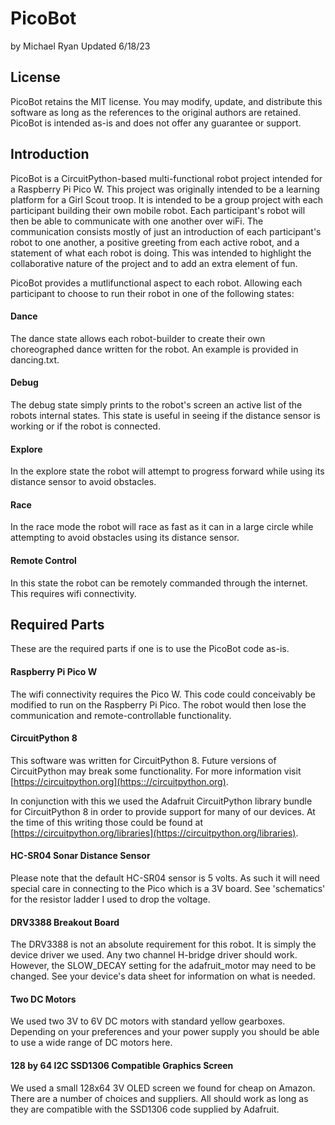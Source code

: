 # PicoBot
by Michael Ryan 
Updated 6/18/23

## License

PicoBot retains the MIT license.  You may modify, update, and distribute this software as long as the references to the original authors are retained.  PicoBot is intended as-is and does not offer any guarantee or support. 

## Introduction

PicoBot is a CircuitPython-based multi-functional robot project intended for a Raspberry Pi Pico W.  This project was originally intended to be a learning platform for a Girl Scout troop.  It is intended to be a group project with each participant building their own mobile robot.  Each participant's robot will then be able to communicate with one another over wiFi.  The communication consists mostly of just an introduction of each participant's robot to one another, a positive greeting from each active robot, and a statement of what each robot is doing.  This was intended to highlight the collaborative nature of the project and to add an extra element of fun.  

PicoBot provides a mutlifunctional aspect to each robot.  Allowing each participant to choose to run their robot in one of the following states:

#### **Dance**
The dance state allows each robot-builder to create their own choreographed dance written for the robot.  An example is provided in dancing.txt.

#### **Debug**
The debug state simply prints to the robot's screen an active list of the robots internal states.  This state is useful in seeing if the distance sensor is working or if the robot is connected.

#### **Explore**
In the explore state the robot will attempt to progress forward while using its distance sensor to avoid obstacles.

#### **Race**
In the race mode the robot will race as fast as it can in a large circle while attempting to avoid obstacles using its distance sensor.

#### **Remote Control**
In this state the robot can be remotely commanded through the internet.  This requires wifi connectivity.

## Required Parts

These are the required parts if one is to use the PicoBot code as-is.  

#### **Raspberry Pi Pico W**

The wifi connectivity requires the Pico W.  This code could conceivably be modified to run on the Raspberry Pi Pico.  The robot would then lose the communication and remote-controllable functionality.

#### **CircuitPython 8**

This software was written for CircuitPython 8.  Future versions of CircuitPython may break some functionality.  For more information visit [https://circuitpython.org](https:://circuitpython.org).  

In conjunction with this we used the Adafruit CircuitPython library bundle for CircuitPython 8 in order to provide support for many of our devices.  At the time of this writing those could be found at [https://circuitpython.org/libraries](https://circuitpython.org/libraries).

#### **HC-SR04 Sonar Distance Sensor**

Please note that the default HC-SR04 sensor is 5 volts.  As such it will need special care in connecting to the Pico which is a 3V board.  See 'schematics' for the resistor ladder I used to drop the voltage.

#### **DRV3388 Breakout Board**

The DRV3388 is not an absolute requirement for this robot.  It is simply the device driver we used.  Any two channel H-bridge driver should work.  However, the SLOW_DECAY setting for the adafruit_motor may need to be changed.  See your device's data sheet for information on what is needed.

#### **Two DC Motors**

We used two 3V to 6V DC motors with standard yellow gearboxes.  Depending on your preferences and your power supply you should be able to use a wide range of DC motors here.

#### **128 by 64 I2C SSD1306 Compatible Graphics Screen**

We used a small 128x64 3V OLED screen we found for cheap on Amazon.  There are a number of choices and suppliers.  All should work as long as they are compatible with the SSD1306 code supplied by Adafruit.




